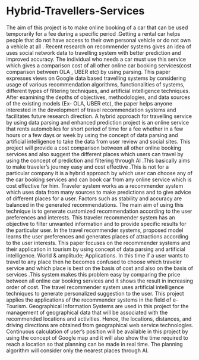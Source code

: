 # Hybrid-Travellers-Services
The aim of this project is to make online booking of a car that can be used temporarily for a fee during a specific period .Getting a rental car helps people that do not have access to their own personal vehicle or do not own a vehicle at all . Recent research on recommender systems gives an idea of uses social network data to travelling system with better prediction and improved accuracy. The individual who needs a car must use this service which gives a comparison cost of all other online car booking services(cost comparison between OLA , UBER etc) by using parsing. This paper expresses views on Google data based travelling systems by considering usage of various recommendation algorithms, functionalities of systems, different types of filtering techniques, and artificial intelligence techniques. After examining the depths of objectives, methodologies, and data sources of the existing models (Ex- OLA, UBER etc), the paper helps anyone interested in the development of travel recommendation systems and facilitates future research direction. A hybrid approach for travelling service by using data parsing and enhanced prediction project is an online service that rents automobiles for short period of time for a fee whether in a few hours or a few days or week by using the concept of data parsing and artificial intelligence to take the data from user review and social sites. This project will provide a cost comparison between all other online booking services and also suggest the different places which users can travel by using the concept of prediction and filtering through AI .This basically aims to make traveler’s journey easy and cost effective .This is not for a particular company it is a hybrid approach by which user can choose any of the car booking services and can book car from any online service which is cost effective for him. Traveler system works as a recommender system which uses data from many sources to make predictions and to give advice of different places for a user. Factors such as stability and accuracy are balanced in the generated recommendations. The main aim of using this technique is to generate customized recommendation according to the user preferences and interests. This traveler recommender system has an objective to filter unwanted information and to provide specific results for the particular user. In the travel recommender systems, proposed model learns the user preferences and generates places of attractions according to the user interests. This paper focuses on the recommender systems and their application in tourism by using concept of data parsing and artificial intelligence. World & amplitude; Applications. In this time if a user wants to travel to any place then he becomes confused to choose which traveler service and which place is best on the basis of cost and also on the basis of services .This system makes this problem easy by comparing the price between all online car booking services and it shows the result in increasing order of cost. The travel recommender system uses artificial intelligence techniques to generate personalized suggestion to the user. This project applies the applications of the recommender systems in the field of e- Tourism. Geographical Information Systems are used in this project for the management of geographical data that will be associated with the recommended locations and activities. Hence, the locations, distances, and driving directions are obtained from geographical web service technologies. Continuous calculation of user’s position will be available in this project by using the concept of Google map and it will also show the time required to reach a location so that planning can be made in real time. The planning algorithm will consider only the nearest places through AI.
